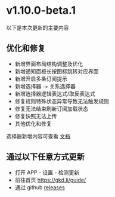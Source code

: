 # v1.10.0-beta.1

以下是本次更新的主要内容

## 优化和修复

- 新增界面布局结构调整及优化
- 新增通知面板长按图标跳转对应界面
- 新增开启多条订阅提示
- 新增选择器 `->` 关系选择器
- 新增选择器逻辑表达式/取反表达式
- 修复规则特殊状态异常导致无法触发规则
- 修复无法结束刷新订阅加载状态
- 修复快照无法上传
- 其他优化和修复

选择器新增内容可查看 [文档](https://gkd.li/guide/selector)

## 通过以下任意方式更新

- 打开 APP - 设置 - 检测更新
- 前往首页 <https://gkd.li/guide/>
- 通过 github [releases](https://github.com/gkd-kit/gkd/releases)
